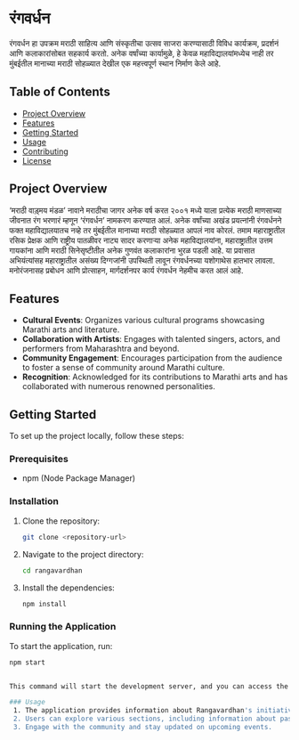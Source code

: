 # रंगवर्धन

रंगवर्धन हा उपक्रम मराठी साहित्य आणि संस्कृतीचा उत्सव साजरा करण्यासाठी विविध कार्यक्रम, प्रदर्शनं आणि कलाकारांसोबत सहकार्य करतो. अनेक वर्षांच्या कार्यामुळे, हे केवळ महाविद्यालयांमध्येच नाही तर मुंबईतील मानाच्या मराठी सोहळ्यात देखील एक महत्त्वपूर्ण स्थान निर्माण केले आहे.


## Table of Contents

- [Project Overview](#project-overview)
- [Features](#features)
- [Getting Started](#getting-started)
- [Usage](#usage)
- [Contributing](#contributing)
- [License](#license)

## Project Overview

‘मराठी वाड़्मय मंडळ’ नावाने मराठीचा जागर अनेक वर्ष करत २००१ मध्ये याला प्रत्येक मराठी माणसाच्या जीवनात रंग भरणारं म्हणून ‘रंगवर्धन’ नामकरण करण्यात आलं. अनेक वर्षांच्या अखंड प्रयत्नांनी रंगवर्धनने फक्त महाविद्यालयातच नव्हे तर मुंबईतील मानाच्या मराठी सोहळ्यात आपलं नाव कोरलं.
        तमाम महाराष्ट्रातील रसिक प्रेक्षक आणि राष्ट्रीय पातळीवर नाट्य सादर करणाऱ्या अनेक महाविद्यालयांना, महाराष्ट्रातील उत्तम गायकांना आणि मराठी सिनेसृष्टीतील अनेक गुणवंत कलाकारांना भुरळ पडली आहे. या प्रवासात अभियंत्यांसह महाराष्ट्रातील असंख्य दिग्गजांनी उपस्थिती लावून रंगवर्धनच्या यशोगाथेस हातभार लावला. मनोरंजनासह प्रबोधन आणि प्रोत्साहन, मार्गदर्शनपर कार्य रंगवर्धन नेहमीच करत आलं आहे.

## Features

- **Cultural Events**: Organizes various cultural programs showcasing Marathi arts and literature.
- **Collaboration with Artists**: Engages with talented singers, actors, and performers from Maharashtra and beyond.
- **Community Engagement**: Encourages participation from the audience to foster a sense of community around Marathi culture.
- **Recognition**: Acknowledged for its contributions to Marathi arts and has collaborated with numerous renowned personalities.

## Getting Started

To set up the project locally, follow these steps:

### Prerequisites

- npm (Node Package Manager)

### Installation

1. Clone the repository:

   ```bash
   git clone <repository-url>

2. Navigate to the project directory:
   
   ```bash
   cd rangavardhan

3. Install the dependencies:
   ```bash
   npm install


### Running the Application
To start the application, run:
   ```bash
   npm start

 
This command will start the development server, and you can access the application at http://localhost:3000.

### Usage
    1. The application provides information about Rangavardhan's initiatives and events.
    2. Users can explore various sections, including information about past events, ongoing programs, and collaborations with artists.
    3. Engage with the community and stay updated on upcoming events.
